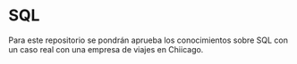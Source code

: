 # SQL
Para este repositorio se pondrán aprueba los conocimientos sobre SQL con un caso real con una empresa de viajes en Chiicago.
